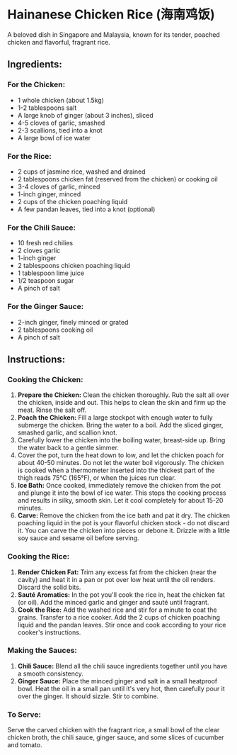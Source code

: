 
# Hainanese Chicken Rice (海南鸡饭)

A beloved dish in Singapore and Malaysia, known for its tender, poached chicken and flavorful, fragrant rice.

## Ingredients:

### For the Chicken:
*   1 whole chicken (about 1.5kg)
*   1-2 tablespoons salt
*   A large knob of ginger (about 3 inches), sliced
*   4-5 cloves of garlic, smashed
*   2-3 scallions, tied into a knot
*   A large bowl of ice water

### For the Rice:
*   2 cups of jasmine rice, washed and drained
*   2 tablespoons chicken fat (reserved from the chicken) or cooking oil
*   3-4 cloves of garlic, minced
*   1-inch ginger, minced
*   2 cups of the chicken poaching liquid
*   A few pandan leaves, tied into a knot (optional)

### For the Chili Sauce:
*   10 fresh red chilies
*   2 cloves garlic
*   1-inch ginger
*   2 tablespoons chicken poaching liquid
*   1 tablespoon lime juice
*   1/2 teaspoon sugar
*   A pinch of salt

### For the Ginger Sauce:
*   2-inch ginger, finely minced or grated
*   2 tablespoons cooking oil
*   A pinch of salt

## Instructions:

### Cooking the Chicken:
1.  **Prepare the Chicken:** Clean the chicken thoroughly. Rub the salt all over the chicken, inside and out. This helps to clean the skin and firm up the meat. Rinse the salt off.
2.  **Poach the Chicken:** Fill a large stockpot with enough water to fully submerge the chicken. Bring the water to a boil. Add the sliced ginger, smashed garlic, and scallion knot.
3.  Carefully lower the chicken into the boiling water, breast-side up. Bring the water back to a gentle simmer.
4.  Cover the pot, turn the heat down to low, and let the chicken poach for about 40-50 minutes. Do not let the water boil vigorously. The chicken is cooked when a thermometer inserted into the thickest part of the thigh reads 75°C (165°F), or when the juices run clear.
5.  **Ice Bath:** Once cooked, immediately remove the chicken from the pot and plunge it into the bowl of ice water. This stops the cooking process and results in silky, smooth skin. Let it cool completely for about 15-20 minutes.
6.  **Carve:** Remove the chicken from the ice bath and pat it dry. The chicken poaching liquid in the pot is your flavorful chicken stock - do not discard it. You can carve the chicken into pieces or debone it. Drizzle with a little soy sauce and sesame oil before serving.

### Cooking the Rice:
1.  **Render Chicken Fat:** Trim any excess fat from the chicken (near the cavity) and heat it in a pan or pot over low heat until the oil renders. Discard the solid bits.
2.  **Sauté Aromatics:** In the pot you'll cook the rice in, heat the chicken fat (or oil). Add the minced garlic and ginger and sauté until fragrant.
3.  **Cook the Rice:** Add the washed rice and stir for a minute to coat the grains. Transfer to a rice cooker. Add the 2 cups of chicken poaching liquid and the pandan leaves. Stir once and cook according to your rice cooker's instructions.

### Making the Sauces:
1.  **Chili Sauce:** Blend all the chili sauce ingredients together until you have a smooth consistency.
2.  **Ginger Sauce:** Place the minced ginger and salt in a small heatproof bowl. Heat the oil in a small pan until it's very hot, then carefully pour it over the ginger. It should sizzle. Stir to combine.

### To Serve:
Serve the carved chicken with the fragrant rice, a small bowl of the clear chicken broth, the chili sauce, ginger sauce, and some slices of cucumber and tomato.